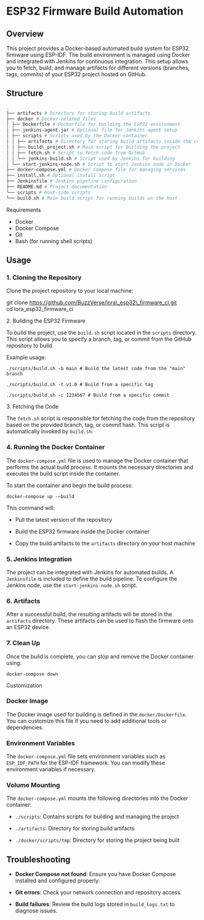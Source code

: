 # ESP32 Firmware Build Automation

## Overview

This project provides a Docker-based automated build system for ESP32 firmware using ESP-IDF. The build environment is managed using Docker and integrated with Jenkins for continuous integration. This setup allows you to fetch, build, and manage artifacts for different versions (branches, tags, commits) of your ESP32 project hosted on GitHub.

## Structure
```bash
.
├── artifacts # Directory for storing build artifacts
├── docker # Docker-related files
│ ├── Dockerfile # Dockerfile for building the ESP32 environment
│ ├── jenkins-agent.jar # Optional file for Jenkins agent setup
│ ├── scripts # Scripts used by the Docker container
│ │ ├── artifacts # Directory for storing build artifacts inside the container
│ │ ├── build\_project.sh # Main script for building the project
│ │ ├── fetch.sh # Script to fetch code from GitHub
│ │ └── jenkins-build.sh # Script used by Jenkins for building
│ └── start-jenkins-node.sh # Script to start Jenkins node in Docker
├── docker-compose.yml # Docker Compose file for managing services
├── install.sh # Optional install script
├── Jenkinsfile # Jenkins pipeline configuration
├── README.md # Project documentation
└── scripts # Host-side scripts
└── build.sh # Main build script for running builds on the host  
```  
  
  
Requirements

-   Docker
-   Docker Compose
-   Git
-   Bash (for running shell scripts)
    

## Usage

### 1\. Cloning the Repository

Clone the project repository to your local machine:

git clone https://github.com/BuzzVerse/lora\_esp32\_firmware_ci.git  
cd lora\_esp32\_firmware_ci  
  
2\. Building the ESP32 Firmware

To build the project, use the `build.sh` script located in the `scripts` directory. This script allows you to specify a branch, tag, or commit from the GitHub repository to build.

Example usage:
```
./scripts/build.sh -b main # Build the latest code from the "main" branch

./scripts/build.sh -t v1.0 # Build from a specific tag

./scripts/build.sh -c 1234567 # Build from a specific commit  
```
3\. Fetching the Code

The `fetch.sh` script is responsible for fetching the code from the repository based on the provided branch, tag, or commit hash. This script is automatically invoked by `build.sh`.

### 4\. Running the Docker Container

The `docker-compose.yml` file is used to manage the Docker container that performs the actual build process. It mounts the necessary directories and executes the build script inside the container.

To start the container and begin the build process:
```
docker-compose up -–build  
```
This command will:

-   Pull the latest version of the repository
    
-   Build the ESP32 firmware inside the Docker container
    
-   Copy the build artifacts to the `artifacts` directory on your host machine
    

### 5\. Jenkins Integration

The project can be integrated with Jenkins for automated builds. A `Jenkinsfile` is included to define the build pipeline. To configure the Jenkins node, use the `start-jenkins-node.sh` script.

### 6\. Artifacts

After a successful build, the resulting artifacts will be stored in the `artifacts` directory. These artifacts can be used to flash the firmware onto an ESP32 device.

### 7\. Clean Up

Once the build is complete, you can stop and remove the Docker container using:
```
docker-compose down  
```
Customization

### Docker Image

The Docker image used for building is defined in the `docker/Dockerfile`. You can customize this file if you need to add additional tools or dependencies.

### Environment Variables

The `docker-compose.yml` file sets environment variables such as `ESP_IDF_PATH` for the ESP-IDF framework. You can modify these environment variables if necessary.

### Volume Mounting

The `docker-compose.yml` mounts the following directories into the Docker container:

-   `./scripts`: Contains scripts for building and managing the project
    
-   `./artifacts`: Directory for storing build artifacts
    
-   `./docker/scripts/tmp`: Directory for storing the project being built
    

## Troubleshooting

-   **Docker Compose not found**: Ensure you have Docker Compose installed and configured properly.
    
-   **Git errors**: Check your network connection and repository access.
    
-   **Build failures**: Review the build logs stored in `build_logs.txt` to diagnose issues.
    
